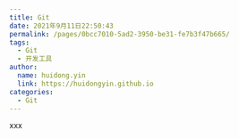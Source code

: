 ```yaml
---
title: Git
date: 2021年9月11日22:50:43
permalink: /pages/0bcc7010-5ad2-3950-be31-fe7b3f47b665/
tags: 
  - Git
  - 开发工具
author: 
  name: huidong.yin
  link: https://huidongyin.github.io
categories: 
  - Git
---
```


xxx


